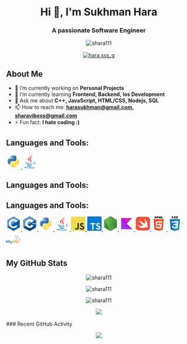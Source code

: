 <h1 align="center">Hi 👋, I'm Sukhman Hara</h1>
<h3 align="center">A passionate Software Engineer</h3>

<p align="center">
  <img src="https://komarev.com/ghpvc/?username=shara111&label=Profile%20views&color=0e75b6&style=flat" alt="shara111" />
</p>

<p align="center">
  <a href="https://instagram.com/hara.sss_g" target="blank">
    <img align="center" src="https://raw.githubusercontent.com/rahuldkjain/github-profile-readme-generator/master/src/images/icons/Social/instagram.svg" alt="hara.sss_g" height="30" width="40" />
  </a>
</p>





## About Me
- 🔭 I’m currently working on **Personal Projects**
- 🌱 I’m currently learning **Frontend, Backend, Ios Development**
- 💬 Ask me about **C++, JavaScript, HTML/CSS, Nodejs, SQL**
- 📫 How to reach me: **harasukhman@gmail.com, sharavibess@gmail.com**
- ⚡ Fun fact: **I hate coding :)**

## Languages and Tools:
<p align="left">
  <a href="https://www.python.org" target="_blank" rel="noreferrer">
    <img src="https://raw.githubusercontent.com/devicons/devicon/master/icons/python/python-original.svg" alt="python" width="40" height="40"/>
  </a>
  <a href="https://www.java.com" target="_blank" rel="noreferrer">
    <img src="https://raw.githubusercontent.com/devicons/devicon/master/icons/java/java-original.svg" alt="java" width="40" height="40"/>
  </a>
  
  <!-- Add more icons as per your skills here -->
  ## Languages and Tools:
  ## Languages and Tools:
<p align="left">
  <!-- C -->
  <a href="https://www.cprogramming.com/" target="_blank" rel="noreferrer"> 
    <img src="https://raw.githubusercontent.com/devicons/devicon/master/icons/c/c-original.svg" alt="c" width="40" height="40"/> 
  </a>
  <!-- C++ -->
  <a href="https://www.w3schools.com/cpp/" target="_blank" rel="noreferrer"> 
    <img src="https://raw.githubusercontent.com/devicons/devicon/master/icons/cplusplus/cplusplus-original.svg" alt="cplusplus" width="40" height="40"/> 
  </a>
  <!-- Python -->
  <a href="https://www.python.org" target="_blank" rel="noreferrer">
    <img src="https://raw.githubusercontent.com/devicons/devicon/master/icons/python/python-original.svg" alt="python" width="40" height="40"/>
  </a>
  <!-- Java -->
  <a href="https://www.java.com" target="_blank" rel="noreferrer">
    <img src="https://raw.githubusercontent.com/devicons/devicon/master/icons/java/java-original.svg" alt="java" width="40" height="40"/>
  </a>
  <!-- JavaScript -->
  <a href="https://developer.mozilla.org/en-US/docs/Web/JavaScript" target="_blank" rel="noreferrer">
    <img src="https://raw.githubusercontent.com/devicons/devicon/master/icons/javascript/javascript-original.svg" alt="javascript" width="40" height="40"/>
  </a>
  <!-- TypeScript -->
  <a href="https://www.typescriptlang.org/" target="_blank" rel="noreferrer">
    <img src="https://raw.githubusercontent.com/devicons/devicon/master/icons/typescript/typescript-original.svg" alt="typescript" width="40" height="40"/>
  </a>
  <!-- Node.js -->
  <a href="https://nodejs.org" target="_blank" rel="noreferrer">
    <img src="https://raw.githubusercontent.com/devicons/devicon/master/icons/nodejs/nodejs-original.svg" alt="nodejs" width="40" height="40"/>
  </a>
  <!-- Kotlin -->
  <a href="https://kotlinlang.org" target="_blank" rel="noreferrer">
    <img src="https://raw.githubusercontent.com/devicons/devicon/master/icons/kotlin/kotlin-original.svg" alt="kotlin" width="40" height="40"/>
  </a>
  <!-- Swift -->
  <a href="https://developer.apple.com/swift/" target="_blank" rel="noreferrer">
    <img src="https://raw.githubusercontent.com/devicons/devicon/master/icons/swift/swift-original.svg" alt="swift" width="40" height="40"/>
  </a>
  <!-- HTML5 -->
  <a href="https://www.w3.org/html/" target="_blank" rel="noreferrer"> 
    <img src="https://raw.githubusercontent.com/devicons/devicon/master/icons/html5/html5-original-wordmark.svg" alt="html5" width="40" height="40"/> 
  </a>
  <!-- CSS3 -->
  <a href="https://www.w3schools.com/css/" target="_blank" rel="noreferrer"> 
    <img src="https://raw.githubusercontent.com/devicons/devicon/master/icons/css3/css3-original-wordmark.svg" alt="css3" width="40" height="40"/> 
  </a>
  <!-- SQL -->
  <a href="https://www.mysql.com/" target="_blank" rel="noreferrer"> 
    <img src="https://raw.githubusercontent.com/devicons/devicon/master/icons/mysql/mysql-original-wordmark.svg" alt="mysql" width="40" height="40"/> 
  </a>
  <!-- More icons can be added as per your skills -->
</p>

  <!-- More icons can be added as per your skills -->
</p>

</p>

## My GitHub Stats
<p align="center">
  <img src="https://github-readme-stats.vercel.app/api/top-langs?username=shara111&show_icons=true&locale=en&layout=compact" alt="shara111" />
</p>

<p align="center">
  <img src="https://github-readme-stats.vercel.app/api?username=shara111&show_icons=true&locale=en" alt="shara111" />
</p>

<p align="center">
  <img src="https://github-readme-streak-stats.herokuapp.com/?user=shara111" alt="shara111" />
</p>
<p align="center">
  <img src="https://github-profile-trophy.vercel.app/?username=shara111&theme=onedark"/>
</p>
### Recent GitHub Activity
<!--RECENT_ACTIVITY:start-->
<!--RECENT_ACTIVITY:end-->

<p align="center">
  <img src="https://github-profile-summary-cards.vercel.app/api/cards/profile-details?username=shara111&theme=vue"/>
</p>
